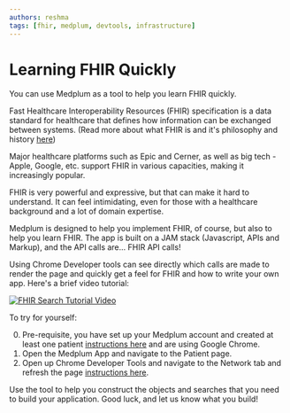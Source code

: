 ```yaml
---
authors: reshma
tags: [fhir, medplum, devtools, infrastructure]
---
```


# Learning FHIR Quickly

You can use Medplum as a tool to help you learn FHIR quickly.

Fast Healthcare Interoperability Resources (FHIR) specification is a data standard for healthcare that defines how information can be exchanged between systems. (Read more about what FHIR is and it's philosophy and history [here](http://www.hl7.org/fhir/overview.html))

Major healthcare platforms such as Epic and Cerner, as well as big tech - Apple, Google, etc. support FHIR in various capacities, making it increasingly popular.

FHIR is very powerful and expressive, but that can make it hard to understand. It can feel intimidating, even for those with a healthcare background and a lot of domain expertise.

Medplum is designed to help you implement FHIR, of course, but also to help you learn FHIR. The app is built on a JAM stack (Javascript, APIs and Markup), and the API calls are... FHIR API calls!

Using Chrome Developer tools can see directly which calls are made to render the page and quickly get a feel for FHIR and how to write your own app. Here's a brief video tutorial:

[![FHIR Search Tutorial Video](https://img.youtube.com/vi/0aneLa_S-PY/0.jpg)](https://www.youtube.com/watch?v=0aneLa_S-PY)

To try for yourself:

0. Pre-requisite, you have set up your Medplum account and created at least one patient [instructions here](/tutorials/app/) and are using Google Chrome.
1. Open the Medplum App and navigate to the Patient page.
2. Open up Chrome Developer Tools and navigate to the Network tab and refresh the page [instructions here](https://everything.curl.dev/usingcurl/copyas).

Use the tool to help you construct the objects and searches that you need to build your application. Good luck, and let us know what you build!
